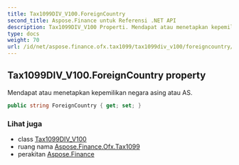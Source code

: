 ```yaml
---
title: Tax1099DIV_V100.ForeignCountry
second_title: Aspose.Finance untuk Referensi .NET API
description: Tax1099DIV_V100 Properti. Mendapat atau menetapkan kepemilikan negara asing atau AS.
type: docs
weight: 70
url: /id/net/aspose.finance.ofx.tax1099/tax1099div_v100/foreigncountry/
---
```

## Tax1099DIV_V100.ForeignCountry property

Mendapat atau menetapkan kepemilikan negara asing atau AS.

```csharp
public string ForeignCountry { get; set; }
```

### Lihat juga

* class [Tax1099DIV_V100](../)
* ruang nama [Aspose.Finance.Ofx.Tax1099](../../tax1099div_v100/)
* perakitan [Aspose.Finance](../../../)


